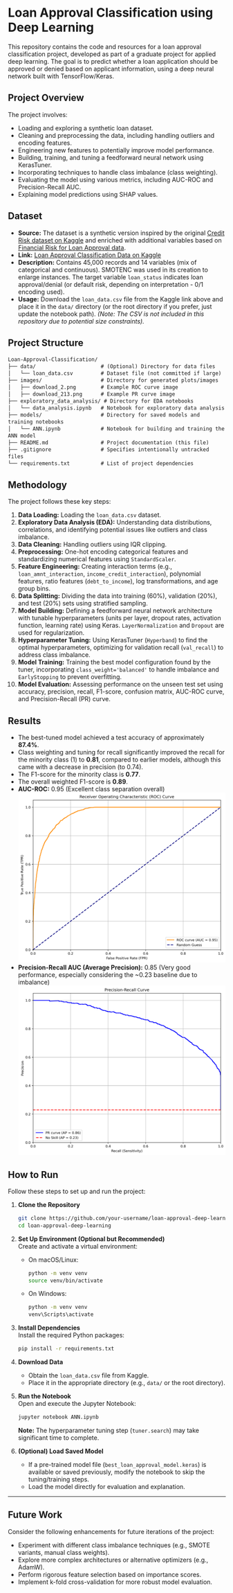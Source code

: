 # Loan Approval Classification using Deep Learning

This repository contains the code and resources for a loan approval classification project, developed as part of a graduate project for applied deep learning. The goal is to predict whether a loan application should be approved or denied based on applicant information, using a deep neural network built with TensorFlow/Keras.

## Project Overview

The project involves:
- Loading and exploring a synthetic loan dataset.
- Cleaning and preprocessing the data, including handling outliers and encoding features.
- Engineering new features to potentially improve model performance.
- Building, training, and tuning a feedforward neural network using KerasTuner.
- Incorporating techniques to handle class imbalance (class weighting).
- Evaluating the model using various metrics, including AUC-ROC and Precision-Recall AUC.
- Explaining model predictions using SHAP values.

## Dataset

- **Source:** The dataset is a synthetic version inspired by the original [Credit Risk dataset on Kaggle](https://www.kaggle.com/datasets/laotse/credit-risk-dataset) and enriched with additional variables based on [Financial Risk for Loan Approval data](https://www.kaggle.com/datasets/lorenzozoppelletto/financial-risk-for-loan-approval).
- **Link:** [Loan Approval Classification Data on Kaggle](https://www.kaggle.com/datasets/taweilo/loan-approval-classification-data)
- **Description:** Contains 45,000 records and 14 variables (mix of categorical and continuous). SMOTENC was used in its creation to enlarge instances. The target variable `loan_status` indicates loan approval/denial (or default risk, depending on interpretation - 0/1 encoding used).
- **Usage:** Download the `loan_data.csv` file from the Kaggle link above and place it in the `data/` directory (or the root directory if you prefer, just update the notebook path). *(Note: The CSV is not included in this repository due to potential size constraints).*

## Project Structure

```
Loan-Approval-Classification/
├── data/                     # (Optional) Directory for data files
│   └── loan_data.csv         # Dataset file (not committed if large)
├── images/                   # Directory for generated plots/images
│   ├── download_2.png        # Example ROC curve image
│   ├── download_213.png      # Example PR curve image
├── exploratory_data_analysis/ # Directory for EDA notebooks
│   └── data_analysis.ipynb   # Notebook for exploratory data analysis
├── models/                   # Directory for saved models and training notebooks
│   └── ANN.ipynb             # Notebook for building and training the ANN model
├── README.md                 # Project documentation (this file)
├── .gitignore                # Specifies intentionally untracked files
└── requirements.txt          # List of project dependencies
```

## Methodology

The project follows these key steps:

1.  **Data Loading:** Loading the `loan_data.csv` dataset.
2.  **Exploratory Data Analysis (EDA):** Understanding data distributions, correlations, and identifying potential issues like outliers and class imbalance.
3.  **Data Cleaning:** Handling outliers using IQR clipping.
4.  **Preprocessing:** One-hot encoding categorical features and standardizing numerical features using `StandardScaler`.
5.  **Feature Engineering:** Creating interaction terms (e.g., `loan_amnt_interaction`, `income_credit_interaction`), polynomial features, ratio features (`debt_to_income`), log transformations, and age group bins.
6.  **Data Splitting:** Dividing the data into training (60%), validation (20%), and test (20%) sets using stratified sampling.
7.  **Model Building:** Defining a feedforward neural network architecture with tunable hyperparameters (units per layer, dropout rates, activation function, learning rate) using Keras. `LayerNormalization` and `Dropout` are used for regularization.
8.  **Hyperparameter Tuning:** Using KerasTuner (`Hyperband`) to find the optimal hyperparameters, optimizing for validation recall (`val_recall`) to address class imbalance.
9.  **Model Training:** Training the best model configuration found by the tuner, incorporating `class_weight='balanced'` to handle imbalance and `EarlyStopping` to prevent overfitting.
10. **Model Evaluation:** Assessing performance on the unseen test set using accuracy, precision, recall, F1-score, confusion matrix, AUC-ROC curve, and Precision-Recall (PR) curve.


## Results

- The best-tuned model achieved a test accuracy of approximately **87.4%**.
- Class weighting and tuning for recall significantly improved the recall for the minority class (1) to **0.81**, compared to earlier models, although this came with a decrease in precision (to 0.74).
- The F1-score for the minority class is **0.77**.
- The overall weighted F1-score is **0.89**.
- **AUC-ROC:** 0.95 (Excellent class separation overall)
  ![ROC Curve](images/AUC-ROC.png)
- **Precision-Recall AUC (Average Precision):** 0.85 (Very good performance, especially considering the ~0.23 baseline due to imbalance)
  ![PR Curve](images/PR-AUC.png)


## How to Run

Follow these steps to set up and run the project:

1. **Clone the Repository**  
    ```bash
    git clone https://github.com/your-username/loan-approval-deep-learning.git
    cd loan-approval-deep-learning
    ```

2. **Set Up Environment (Optional but Recommended)**  
    Create and activate a virtual environment:  
    - On macOS/Linux:  
      ```bash
      python -m venv venv
      source venv/bin/activate
      ```
    - On Windows:  
      ```bash
      python -m venv venv
      venv\Scripts\activate
      ```

3. **Install Dependencies**  
    Install the required Python packages:  
    ```bash
    pip install -r requirements.txt
    ```

4. **Download Data**  
    - Obtain the `loan_data.csv` file from Kaggle.  
    - Place it in the appropriate directory (e.g., `data/` or the root directory).

5. **Run the Notebook**  
    Open and execute the Jupyter Notebook:  
    ```bash
    jupyter notebook ANN.ipynb
    ```
    **Note:** The hyperparameter tuning step (`tuner.search`) may take significant time to complete.

6. **(Optional) Load Saved Model**  
    - If a pre-trained model file (`best_loan_approval_model.keras`) is available or saved previously, modify the notebook to skip the tuning/training steps.  
    - Load the model directly for evaluation and explanation.

---

## Future Work

Consider the following enhancements for future iterations of the project:

- Experiment with different class imbalance techniques (e.g., SMOTE variants, manual class weights).
- Explore more complex architectures or alternative optimizers (e.g., AdamW).
- Perform rigorous feature selection based on importance scores.
- Implement k-fold cross-validation for more robust model evaluation.